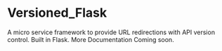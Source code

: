 # Versioned_Flask
A micro service framework to provide URL redirections with API version control. Built in Flask.  More Documentation Coming soon.
